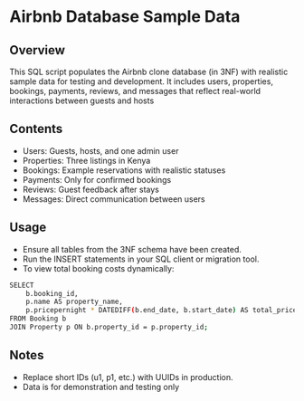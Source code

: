 # Airbnb Database Sample Data

## Overview

This SQL script populates the Airbnb clone database (in 3NF) with realistic sample data for testing and development.
It includes users, properties, bookings, payments, reviews, and messages that reflect real-world interactions between guests and hosts

## Contents

- Users: Guests, hosts, and one admin user
- Properties: Three listings in Kenya
- Bookings: Example reservations with realistic statuses
- Payments: Only for confirmed bookings
- Reviews: Guest feedback after stays
- Messages: Direct communication between users

## Usage

- Ensure all tables from the 3NF schema have been created.
- Run the INSERT statements in your SQL client or migration tool.
- To view total booking costs dynamically:

```bash
SELECT 
    b.booking_id,
    p.name AS property_name,
    p.pricepernight * DATEDIFF(b.end_date, b.start_date) AS total_price
FROM Booking b
JOIN Property p ON b.property_id = p.property_id;
```

## Notes

- Replace short IDs (u1, p1, etc.) with UUIDs in production.
- Data is for demonstration and testing only
